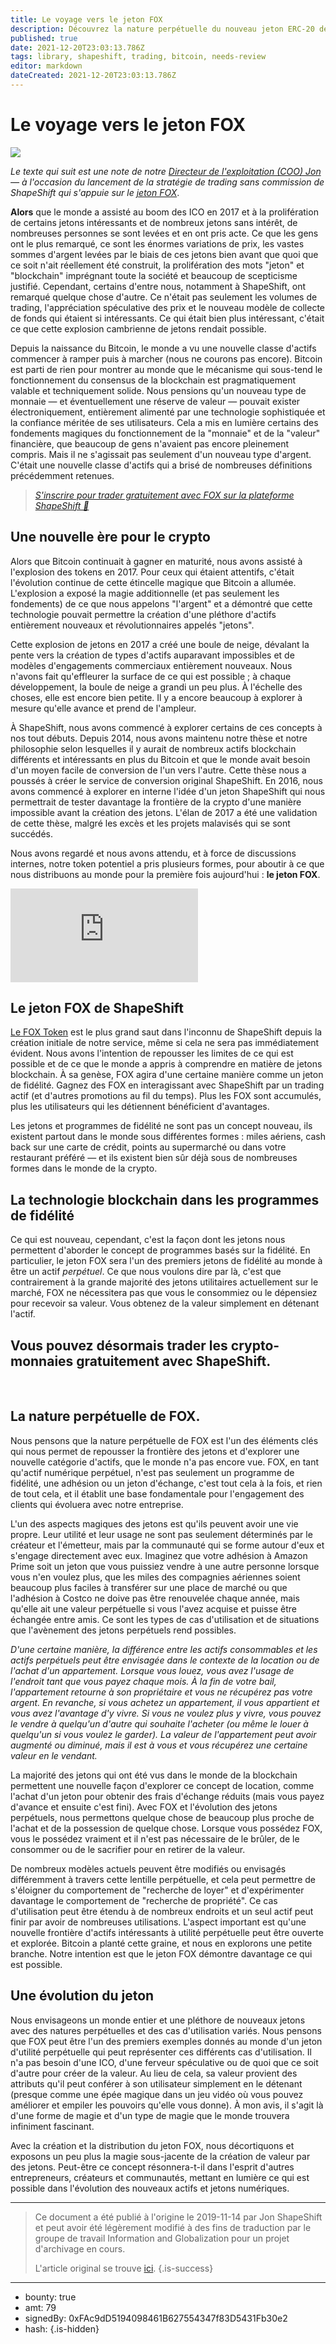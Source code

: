 ```yaml
---
title: Le voyage vers le jeton FOX
description: Découvrez la nature perpétuelle du nouveau jeton ERC-20 de ShapeShift.
published: true
date: 2021-12-20T23:03:13.786Z
tags: library, shapeshift, trading, bitcoin, needs-review
editor: markdown
dateCreated: 2021-12-20T23:03:13.786Z
---
```


# Le voyage vers le jeton FOX

![](https://assets.website-files.com/5e9a09610b7dce71f87f7f17/5e9f09f635fcab1cb4b8574e_1_GfzMd7HFBZI4ET3UbL7z5A%20(1).png)

*Le texte qui suit est une note de notre* [*Directeur de l'exploitation (COO) Jon*](https://corp.shapeshift.io/company-info/) *— à l'occasion du lancement de la stratégie de trading sans commission de ShapeShift qui s'appuie sur le [jeton FOX](https://shapeshift.com/fox-token)*.

**Alors** que le monde a assisté au boom des ICO en 2017 et à la prolifération de certains jetons intéressants et de nombreux jetons sans intérêt, de nombreuses personnes se sont levées et en ont pris acte. Ce que les gens ont le plus remarqué, ce sont les énormes variations de prix, les vastes sommes d'argent levées par le biais de ces jetons bien avant que quoi que ce soit n'ait réellement été construit, la prolifération des mots "jeton" et "blockchain" imprégnant toute la société et beaucoup de scepticisme justifié. Cependant, certains d'entre nous, notamment à ShapeShift, ont remarqué quelque chose d'autre. Ce n'était pas seulement les volumes de trading, l'appréciation spéculative des prix et le nouveau modèle de collecte de fonds qui étaient si intéressants. Ce qui était bien plus intéressant, c'était ce que cette explosion cambrienne de jetons rendait possible.

Depuis la naissance du Bitcoin, le monde a vu une nouvelle classe d'actifs commencer à ramper puis à marcher (nous ne courons pas encore). Bitcoin est parti de rien pour montrer au monde que le mécanisme qui sous-tend le fonctionnement du consensus de la blockchain est pragmatiquement valable et techniquement solide. Nous pensions qu'un nouveau type de monnaie — et éventuellement une réserve de valeur — pouvait exister électroniquement, entièrement alimenté par une technologie sophistiquée et la confiance méritée de ses utilisateurs. Cela a mis en lumière certains des fondements magiques du fonctionnement de la "monnaie" et de la "valeur" financière, que beaucoup de gens n'avaient pas encore pleinement compris. Mais il ne s'agissait pas seulement d'un nouveau type d'argent. C'était une nouvelle classe d'actifs qui a brisé de nombreuses définitions précédemment retenues.

> [*S'inscrire pour trader gratuitement avec FOX sur la plateforme ShapeShift 🚀*](https://auth.shapeshift.io/signup)

## Une nouvelle ère pour le crypto

Alors que Bitcoin continuait à gagner en maturité, nous avons assisté à l'explosion des tokens en 2017. Pour ceux qui étaient attentifs, c'était l'évolution continue de cette étincelle magique que Bitcoin a allumée. L'explosion a exposé la magie additionnelle (et pas seulement les fondements) de ce que nous appelons "l'argent" et a démontré que cette technologie pouvait permettre la création d'une pléthore d'actifs entièrement nouveaux et révolutionnaires appelés "jetons".

Cette explosion de jetons en 2017 a créé une boule de neige, dévalant la pente vers la création de types d'actifs auparavant impossibles et de modèles d'engagements commerciaux entièrement nouveaux. Nous n'avons fait qu'effleurer la surface de ce qui est possible ; à chaque développement, la boule de neige a grandi un peu plus. À l'échelle des choses, elle est encore bien petite. Il y a encore beaucoup à explorer à mesure qu'elle avance et prend de l'ampleur.

À ShapeShift, nous avons commencé à explorer certains de ces concepts à nos tout débuts. Depuis 2014, nous avons maintenu notre thèse et notre philosophie selon lesquelles il y aurait de nombreux actifs blockchain différents et intéressants en plus du Bitcoin et que le monde avait besoin d'un moyen facile de conversion de l'un vers l'autre. Cette thèse nous a poussés à créer le service de conversion original ShapeShift. En 2016, nous avons commencé à explorer en interne l'idée d'un jeton ShapeShift qui nous permettrait de tester davantage la frontière de la crypto d'une manière impossible avant la création des jetons. L'élan de 2017 a été une validation de cette thèse, malgré les excès et les projets malavisés qui se sont succédés.

Nous avons regardé et nous avons attendu, et à force de discussions internes, notre token potentiel a pris plusieurs formes, pour aboutir à ce que nous distribuons au monde pour la première fois aujourd'hui : **le jeton FOX**.<br/> 

<iframe allowfullscreen="" frameborder="0" scrolling="auto" src="https://cdn.embedly.com/widgets/media.html?src=https%3A%2F%2Fwww.youtube.com%2Fembed%2FAnFkX6r32sY%3Ffeature%3Doembed&amp;url=https%3A%2F%2Fwww.youtube.com%2Fwatch%3Fv%3DAnFkX6r32sY&amp;image=https%3A%2F%2Fi.ytimg.com%2Fvi%2FAnFkX6r32sY%2Fhqdefault.jpg&amp;key=a19fcc184b9711e1b4764040d3dc5c07&amp;type=text%2Fhtml&amp;schema=youtube"></iframe>

<br/>

## **Le jeton FOX de ShapeShift**

[Le FOX Token](https://shapeshift.com/fox-token) est le plus grand saut dans l'inconnu de ShapeShift depuis la création initiale de notre service, même si cela ne sera pas immédiatement évident. Nous avons l'intention de repousser les limites de ce qui est possible et de ce que le monde a appris à comprendre en matière de jetons blockchain. À sa genèse, FOX agira d'une certaine manière comme un jeton de fidélité. Gagnez des FOX en interagissant avec ShapeShift par un trading actif (et d'autres promotions au fil du temps). Plus les FOX sont accumulés, plus les utilisateurs qui les détiennent bénéficient d'avantages.

Les jetons et programmes de fidélité ne sont pas un concept nouveau, ils existent partout dans le monde sous différentes formes : miles aériens, cash back sur une carte de crédit, points au supermarché ou dans votre restaurant préféré — et ils existent bien sûr déjà sous de nombreuses formes dans le monde de la crypto.<br/> 

## La technologie blockchain dans les programmes de fidélité

Ce qui est nouveau, cependant, c'est la façon dont les jetons nous permettent d'aborder le concept de programmes basés sur la fidélité. En particulier, le jeton FOX sera l'un des premiers jetons de fidélité au monde à être un actif *perpétuel*. Ce que nous voulons dire par là, c'est que contrairement à la grande majorité des jetons utilitaires actuellement sur le marché, FOX ne nécessitera pas que vous le consommiez ou le dépensiez pour recevoir sa valeur. Vous obtenez de la valeur simplement en détenant l'actif.

## Vous pouvez désormais trader les crypto-monnaies gratuitement avec ShapeShift.

<br/>

## **La nature perpétuelle de FOX**.

Nous pensons que la nature perpétuelle de FOX est l'un des éléments clés qui nous permet de repousser la frontière des jetons et d'explorer une nouvelle catégorie d'actifs, que le monde n'a pas encore vue. FOX, en tant qu'actif numérique perpétuel, n'est pas seulement un programme de fidélité, une adhésion ou un jeton d'échange, c'est tout cela à la fois, et rien de tout cela, et il établit une base fondamentale pour l'engagement des clients qui évoluera avec notre entreprise.

L'un des aspects magiques des jetons est qu'ils peuvent avoir une vie propre. Leur utilité et leur usage ne sont pas seulement déterminés par le créateur et l'émetteur, mais par la communauté qui se forme autour d'eux et s'engage directement avec eux. Imaginez que votre adhésion à Amazon Prime soit un jeton que vous puissiez vendre à une autre personne lorsque vous n'en voulez plus, que les miles des compagnies aériennes soient beaucoup plus faciles à transférer sur une place de marché ou que l'adhésion à Costco ne doive pas être renouvelée chaque année, mais qu'elle ait une valeur perpétuelle si vous l'avez acquise et puisse être échangée entre amis. Ce sont les types de cas d'utilisation et de situations que l'avènement des jetons perpétuels rend possibles.

*D'une certaine manière, la différence entre les actifs consommables et les actifs perpétuels peut être envisagée dans le contexte de la location ou de l'achat d'un appartement. Lorsque vous louez, vous avez l'usage de l'endroit tant que vous payez chaque mois. À la fin de votre bail, l'appartement retourne à son propriétaire et vous ne récupérez pas votre argent. En revanche, si vous achetez un appartement, il vous appartient et vous avez l'avantage d'y vivre. Si vous ne voulez plus y vivre, vous pouvez le vendre à quelqu'un d'autre qui souhaite l'acheter (ou même le louer à quelqu'un si vous voulez le garder). La valeur de l'appartement peut avoir augmenté ou diminué, mais il est à vous et vous récupérez une certaine valeur en le vendant.*

La majorité des jetons qui ont été vus dans le monde de la blockchain permettent une nouvelle façon d'explorer ce concept de location, comme l'achat d'un jeton pour obtenir des frais d'échange réduits (mais vous payez d'avance et ensuite c'est fini). Avec FOX et l'évolution des jetons perpétuels, nous permettons quelque chose de beaucoup plus proche de l'achat et de la possession de quelque chose. Lorsque vous possédez FOX, vous le possédez vraiment et il n'est pas nécessaire de le brûler, de le consommer ou de le sacrifier pour en retirer de la valeur.

De nombreux modèles actuels peuvent être modifiés ou envisagés différemment à travers cette lentille perpétuelle, et cela peut permettre de s'éloigner du comportement de "recherche de loyer" et d'expérimenter davantage le comportement de "recherche de propriété". Ce cas d'utilisation peut être étendu à de nombreux endroits et un seul actif peut finir par avoir de nombreuses utilisations. L'aspect important est qu'une nouvelle frontière d'actifs intéressants à utilité perpétuelle peut être ouverte et explorée. Bitcoin a planté cette graine, et nous en explorons une petite branche. Notre intention est que le jeton FOX démontre davantage ce qui est possible.<br/> 

## **Une évolution du jeton**

Nous envisageons un monde entier et une pléthore de nouveaux jetons avec des natures perpétuelles et des cas d'utilisation variés. Nous pensons que FOX peut être l'un des premiers exemples donnés au monde d'un jeton d'utilité perpétuelle qui peut représenter ces différents cas d'utilisation. Il n'a pas besoin d'une ICO, d'une ferveur spéculative ou de quoi que ce soit d'autre pour créer de la valeur. Au lieu de cela, sa valeur provient des attributs qu'il peut conférer à son utilisateur simplement en le détenant (presque comme une épée magique dans un jeu vidéo où vous pouvez améliorer et empiler les pouvoirs qu'elle vous donne). À mon avis, il s'agit là d'une forme de magie et d'un type de magie que le monde trouvera infiniment fascinant.

Avec la création et la distribution du jeton FOX, nous décortiquons et exposons un peu plus la magie sous-jacente de la création de valeur par des jetons. Peut-être ce concept résonnera-t-il dans l'esprit d'autres entrepreneurs, créateurs et communautés, mettant en lumière ce qui est possible dans l'évolution des nouveaux actifs et jetons numériques.<br/> 

---

> Ce document a été publié à l'origine le 2019-11-14 par Jon ShapeShift et peut avoir été légèrement modifié à des fins de traduction par le groupe de travail Information and Globalization pour un projet d'archivage en cours.
>
> L'article original se trouve [ici](https://shapeshift.com/library/the-journey-to-fox-token).
{.is-success}

---

- bounty: true
- amt: 79
- signedBy: 0xFAc9dD5194098461B627554347f83D5431Fb30e2
- hash: 
{.is-hidden}